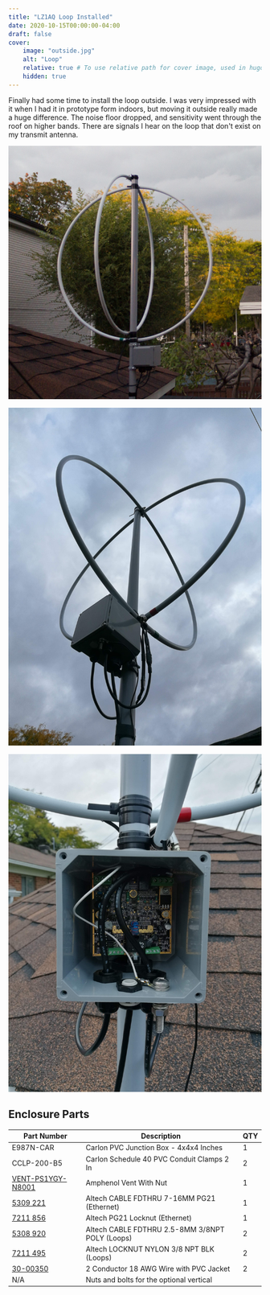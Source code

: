 ```yaml
---
title: "LZ1AQ Loop Installed"
date: 2020-10-15T00:00:00-04:00
draft: false
cover:
    image: "outside.jpg"
    alt: "Loop"
    relative: true # To use relative path for cover image, used in hugo Page-bundles
    hidden: true
---
```


Finally had some time to install the loop outside. I was very impressed with it when I had it in prototype form indoors, but moving it outside really made a huge difference. The noise floor dropped, and sensitivity went through the roof on higher bands. There are signals I hear on the loop that don't exist on my transmit antenna.

![](outside.jpg)

![](loop.jpg)

![](internal.jpg)

## Enclosure Parts

| Part Number | Description | QTY |
|---|---|---|
| E987N-CAR | Carlon PVC Junction Box - 4x4x4 Inches | 1 |
| CCLP-200-B5 | Carlon Schedule 40 PVC Conduit Clamps 2 In | 2 |
| [VENT-PS1YGY-N8001](https://www.digikey.ca/en/products/detail/amphenol-ltw/VENT-PS1YGY-N8001/7898284) | Amphenol Vent With Nut | 1 |
| [5309 221](https://www.digikey.ca/en/products/detail/altech-corporation/5309-221/9377870) | Altech CABLE FDTHRU 7-16MM PG21 (Ethernet) | 1 |
| [7211 856](https://www.digikey.ca/en/products/detail/altech-corporation/7211-856/9378540) | Altech PG21 Locknut (Ethernet) | 1 |
| [5308 920](https://www.digikey.ca/en/products/detail/altech-corporation/5308-920/8546866) | Altech CABLE FDTHRU 2.5-8MM 3/8NPT POLY (Loops) | 2 | 
| [7211 495](https://www.digikey.ca/en/products/detail/altech-corporation/7211-495/8546901) | Altech LOCKNUT NYLON 3/8 NPT BLK (Loops) | 2 |
| [30-00350](https://www.digikey.ca/en/products/detail/tensility-international-corp/30-00350/5270206) | 2 Conductor 18 AWG Wire with PVC Jacket | 2 |
| N/A | Nuts and bolts for the optional vertical | |